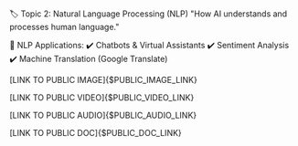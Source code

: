 🏷️ Topic 2: Natural Language Processing (NLP)
"How AI understands and processes human language."

📌 NLP Applications:
✔️ Chatbots & Virtual Assistants
✔️ Sentiment Analysis
✔️ Machine Translation (Google Translate)

[LINK TO PUBLIC IMAGE]{$PUBLIC_IMAGE_LINK}

[LINK TO PUBLIC VIDEO]{$PUBLIC_VIDEO_LINK}

[LINK TO PUBLIC AUDIO]{$PUBLIC_AUDIO_LINK}

[LINK TO PUBLIC DOC]{$PUBLIC_DOC_LINK}